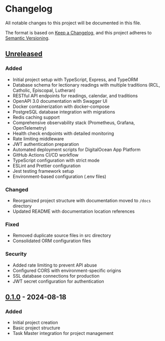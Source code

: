 # Changelog

All notable changes to this project will be documented in this file.

The format is based on [Keep a Changelog](https://keepachangelog.com/en/1.0.0/),
and this project adheres to [Semantic Versioning](https://semver.org/spec/v2.0.0.html).

## [Unreleased]

### Added
- Initial project setup with TypeScript, Express, and TypeORM
- Database schema for lectionary readings with multiple traditions (RCL, Catholic, Episcopal, Lutheran)
- RESTful API endpoints for readings, calendar, and traditions
- OpenAPI 3.0 documentation with Swagger UI
- Docker containerization with docker-compose
- PostgreSQL database integration with migrations
- Redis caching support
- Comprehensive observability stack (Prometheus, Grafana, OpenTelemetry)
- Health check endpoints with detailed monitoring
- Rate limiting middleware
- JWT authentication preparation
- Automated deployment scripts for DigitalOcean App Platform
- GitHub Actions CI/CD workflow
- TypeScript configuration with strict mode
- ESLint and Prettier configuration
- Jest testing framework setup
- Environment-based configuration (.env files)

### Changed
- Reorganized project structure with documentation moved to `/docs` directory
- Updated README with documentation location references

### Fixed
- Removed duplicate source files in src directory
- Consolidated ORM configuration files

### Security
- Added rate limiting to prevent API abuse
- Configured CORS with environment-specific origins
- SSL database connections for production
- JWT secret configuration for authentication

## [0.1.0] - 2024-08-18

### Added
- Initial project creation
- Basic project structure
- Task Master integration for project management

[Unreleased]: https://github.com/your-username/lectio-api/compare/v0.1.0...HEAD
[0.1.0]: https://github.com/your-username/lectio-api/releases/tag/v0.1.0